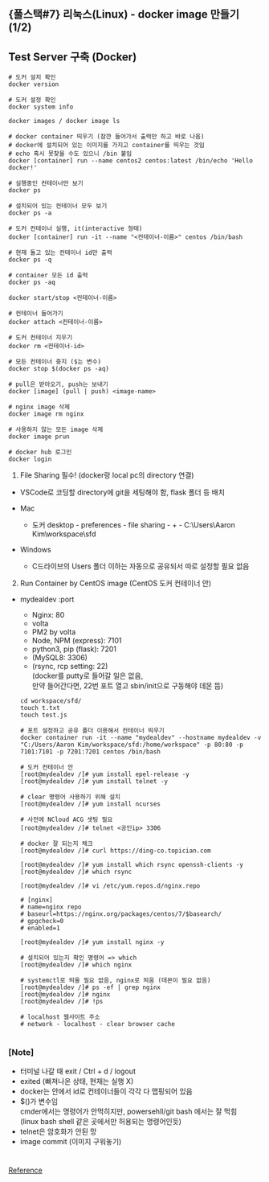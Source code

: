 ## {풀스택#7} 리눅스(Linux) - docker image 만들기 (1/2)

## **Test Server 구축 (Docker)**

```
# 도커 설치 확인
docker version

# 도커 설정 확인
docker system info

docker images / docker image ls

# docker container 띄우기 (잠깐 들어가서 출력만 하고 바로 나옴)
# docker에 설치되어 있는 이미지를 가지고 container를 띄우는 것임
# echo 혹시 못찾을 수도 있으니 /bin 붙임
docker [container] run --name centos2 centos:latest /bin/echo 'Hello docker!'

# 실행중인 컨테이너만 보기
docker ps

# 설치되어 있는 컨테이너 모두 보기
docker ps -a

# 도커 컨테이너 실행, it(interactive 형태)
docker [container] run -it --name "<컨테이너-이름>" centos /bin/bash

# 현재 돌고 있는 컨테이너 id만 출력
docker ps -q

# container 모든 id 출력
docker ps -aq

docker start/stop <컨테이너-이름>

# 컨테이너 들어가기
docker attach <컨테이너-이름>

# 도커 컨테이너 지우기
docker rm <컨테이너-id>

# 모든 컨테이너 중지 ($는 변수)
docker stop $(docker ps -aq)
```

```
# pull은 받아오기, push는 보내기
docker [image] (pull | push) <image-name>

# nginx image 삭제
docker image rm nginx

# 사용하지 않는 모든 image 삭제
docker image prun

# docker hub 로그인
docker login
```

1. File Sharing 필수! (docker랑 local pc의 directory 연결)

- VSCode로 코딩할 directory에 git을 세팅해야 함, flask 폴더 등 배치

- Mac
  - 도커 desktop - preferences - file sharing - + - C:\Users\Aaron Kim\workspace\sfd
- Windows
  - C드라이브의 Users 폴더 이하는 자동으로 공유되서 따로 설정할 필요 없음

2. Run Container by CentOS image (CentOS 도커 컨테이너 안)

- mydealdev :port

  - Nginx: 80
  - volta
  - PM2 by volta
  - Node, NPM (express): 7101
  - python3, pip (flask): 7201
  - (MySQL8: 3306)
  - (rsync, rcp setting: 22) <br/>
    (docker를 putty로 들어갈 일은 없음, <br/>
    만약 들어간다면, 22번 포트 열고 sbin/init으로 구동해야 데몬 뜸)

  ```
  cd workspace/sfd/
  touch t.txt
  touch test.js

  # 포트 설정하고 공유 폴더 이용해서 컨테이너 띄우기
  docker container run -it --name "mydealdev" --hostname mydealdev -v "C:/Users/Aaron Kim/workspace/sfd:/home/workspace" -p 80:80 -p 7101:7101 -p 7201:7201 centos /bin/bash

  # 도커 컨테이너 안
  [root@mydealdev /]# yum install epel-release -y
  [root@mydealdev /]# yum install telnet -y

  # clear 명령어 사용하기 위해 설치
  [root@mydealdev /]# yum install ncurses

  # 사전에 NCloud ACG 셋팅 필요
  [root@mydealdev /]# telnet <공인ip> 3306

  # docker 잘 되는지 체크
  [root@mydealdev /]# curl https://ding-co.topician.com

  [root@mydealdev /]# yum install which rsync openssh-clients -y
  [root@mydealdev /]# which rsync

  [root@mydealdev /]# vi /etc/yum.repos.d/nginx.repo

  # [nginx]
  # name=nginx repo
  # baseurl=https://nginx.org/packages/centos/7/$basearch/
  # gpgcheck=0
  # enabled=1

  [root@mydealdev /]# yum install nginx -y

  # 설치되어 있는지 확인 명령어 => which
  [root@mydealdev /]# which nginx

  # systemctl로 띄울 필요 없음, nginx로 띄움 (데몬이 필요 없음)
  [root@mydealdev /]# ps -ef | grep nginx
  [root@mydealdev /]# nginx
  [root@mydealdev /]# !ps

  # localhost 웹사이트 주소
  # network - localhost - clear browser cache
  ```

#

### [Note]

- 터미널 나갈 때 exit / Ctrl + d / logout
- exited (빠져나온 상태, 현재는 실행 X)
- docker는 안에서 id로 컨테이너들이 각각 다 맵핑되어 있음
- $()가 변수임 <br/>
  cmder에서는 명령어가 안먹히지만, powersehll/git bash 에서는 잘 먹힘 <br/>
  (linux bash shell 같은 곳에서만 허용되는 명령어인듯)
- telnet은 암호화가 안된 망
- image commit (이미지 구워놓기)

#

[Reference](https://www.youtube.com/watch?v=K_fCYjjZneo&list=PLEOnZ6GeucBVj0V5JFQx_6XBbZrrynzMh&index=16)
